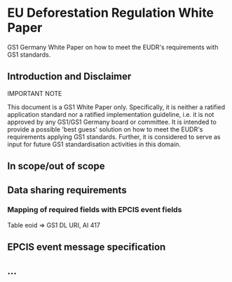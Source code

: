 # EU Deforestation Regulation White Paper
GS1 Germany White Paper on how to meet the EUDR's requirements with GS1 standards.


## Introduction and Disclaimer 

IMPORTANT NOTE

This document is a GS1 White Paper only. Specifically, it is neither a ratified application standard nor a ratified implementation guideline, i.e. it is not approved by any GS1/GS1 Germany board or committee. It is intended to provide a possible 'best guess' solution on how to meet the EUDR's requirements applying GS1 standards. Further, it is considered to serve as input for future GS1 standardisation activities in this domain.  


## In scope/out of scope


## Data sharing requirements

### Mapping of required fields with EPCIS event fields

Table 
eoid => GS1 DL URI, AI 417


## EPCIS event message specification


## ...
